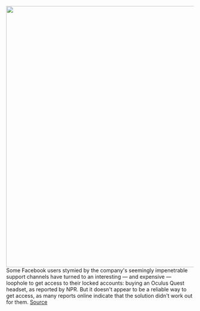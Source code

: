 <img src='https://cdn.vox-cdn.com/thumbor/wfngKPnAJlNYa1KpUW4lLrs1AX0=/0x0:2040x1360/1200x800/filters:focal(857x517:1183x843)/cdn.vox-cdn.com/uploads/chorus_image/image/69678428/akrales_200904_4160_0135.0.0.jpg' width='700px' /><br/>
Some Facebook users stymied by the company's seemingly impenetrable support channels have turned to an interesting — and expensive — loophole to get access to their locked accounts: buying an Oculus Quest headset, as reported by NPR. But it doesn't appear to be a reliable way to get access, as many reports online indicate that the solution didn't work out for them.
<a href='https://www.theverge.com/2021/8/4/22609603/facebook-account-hacked-access-oculus-quest'> Source <a/>